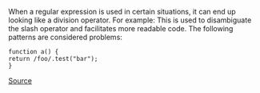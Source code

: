 When a regular expression is used in certain situations, it can end up looking like a division operator. For example:
This is used to disambiguate the slash operator and facilitates more readable code.
The following patterns are considered problems:

```
function a() {
return /foo/.test("bar");
}

```

[Source](http://eslint.org/docs/rules/wrap-regex)
